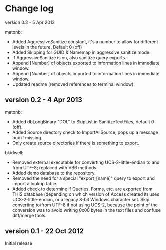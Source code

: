 Change log
==========
version 0.3 - 5 Apr 2013

matonb:
* Added AggressiveSanitize constant, it's a number to allow for different
  levels in the future. Default 0 (off)
* Added Skipping for GUID & Namemap in aggressive sanitize mode.
* If AggressiveSanitize is on, also sanitize query exports.
* Append [Number] of objects exported to information lines in immediate window.
* Append [Number] of objects imported to information lines in immediate window.
* Updated readme (removed references to terminal window).

version 0.2 - 4 Apr 2013
------------------------

matonb:
* Added dbLongBinary "DOL" to SkipList in SanitizeTextFiles, default 0 (off).
* Added Source directory check to ImportAllSource, pops up a message box if missing.
* Only create source directories if there is something to export.

bkidwell:
* Removed external executable for converting UCS-2-little-endian to and from UTF-8; replaced with VB6 methods.
* Added demo database to the repository.
* Removed the need for a special "export_[name]" query to export and import a lookup table.
* Added check to determine if Queries, Forms, etc. are exported from THIS database (depending on which version of Access created it) uses UCS-2-little-endian, or a legacy 8-bit Windows character set. Skip converting to/from UTF-8 if not using UCS-2, because the point of the conversion was to avoid writing 0x00 bytes in the text files and confuse diff/merge tools.

version 0.1 - 22 Oct 2012
-------------------------

Initial release
